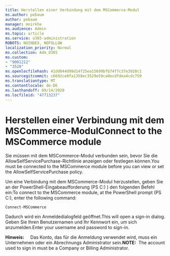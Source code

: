 ```yaml
---
title: Herstellen einer Verbindung mit dem MSCommerce-Modul
ms.author: pebaum
author: pebaum
manager: mnirkhe
ms.audience: Admin
ms.topic: article
ms.service: o365-administration
ROBOTS: NOINDEX, NOFOLLOW
localization_priority: Normal
ms.collection: Adm_O365
ms.custom:
- "9001212"
- "3528"
ms.openlocfilehash: 41dd044d99d14f25ea15699bfb74f7c37e3928c1
ms.sourcegitcommit: c6692ce0fa1358ec3529e59ca0ecdfdea4cdc759
ms.translationtype: MT
ms.contentlocale: de-DE
ms.lasthandoff: 09/14/2020
ms.locfileid: "47713237"
---
```

# <a name="connect-to-the-mscommerce-module"></a><span data-ttu-id="e1d30-102">Herstellen einer Verbindung mit dem MSCommerce-Modul</span><span class="sxs-lookup"><span data-stu-id="e1d30-102">Connect to the MSCommerce module</span></span>

<span data-ttu-id="e1d30-103">Sie müssen mit dem MSCommerce-Modul verbunden sein, bevor Sie die AllowSelfServicePurchase-Richtlinie anzeigen oder festlegen können.</span><span class="sxs-lookup"><span data-stu-id="e1d30-103">You must be connected to the MSCommerce module before you can view or set the AllowSelfServicePurchase policy.</span></span>  

<span data-ttu-id="e1d30-104">Um eine Verbindung mit dem MSCommerce-Modul herzustellen, geben Sie an der PowerShell-Eingabeaufforderung (PS C:) \) den folgenden Befehl ein:</span><span class="sxs-lookup"><span data-stu-id="e1d30-104">To connect to the MSCommerce module, at the PowerShell prompt (PS C:\), enter the following command:</span></span>

`Connect-MSCommerce`

<span data-ttu-id="e1d30-105">Dadurch wird ein Anmeldedialogfeld geöffnet.</span><span class="sxs-lookup"><span data-stu-id="e1d30-105">This will open a sign-in dialog.</span></span> <span data-ttu-id="e1d30-106">Geben Sie Ihren Benutzernamen und Ihr Kennwort ein, um sich anzumelden.</span><span class="sxs-lookup"><span data-stu-id="e1d30-106">Enter your username and password to sign-in.</span></span>

<span data-ttu-id="e1d30-107">**Hinweis:** &nbsp; &nbsp; Das Konto, das für die Anmeldung verwendet wird, muss ein Unternehmen oder ein Abrechnungs Administrator sein.</span><span class="sxs-lookup"><span data-stu-id="e1d30-107">**NOTE:**&nbsp;&nbsp;The account used to sign in must be a Company or Billing Administrator.</span></span>
